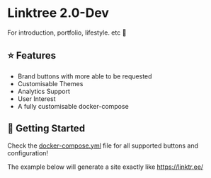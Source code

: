# Linktree 2.0-Dev

For introduction, portfolio, lifestyle. etc 🎈

## ⭐ Features

- Brand buttons with more able to be requested
- Customisable Themes
- Analytics Support
- User Interest
- A fully customisable docker-compose 

## 🚀 Getting Started

Check the [docker-compose.yml](/docker-compose.yml) file for all supported buttons and configuration!

The example below will generate a site exactly like <https://linktr.ee/>
